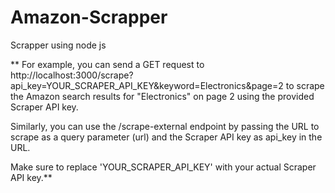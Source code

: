 # Amazon-Scrapper
Scrapper using node js



** For example, you can send a GET request to http://localhost:3000/scrape?api_key=YOUR_SCRAPER_API_KEY&keyword=Electronics&page=2 to scrape the Amazon search results for "Electronics" on page 2 using the provided Scraper API key.

Similarly, you can use the /scrape-external endpoint by passing the URL to scrape as a query parameter (url) and the Scraper API key as api_key in the URL.

Make sure to replace 'YOUR_SCRAPER_API_KEY' with your actual Scraper API key.**
